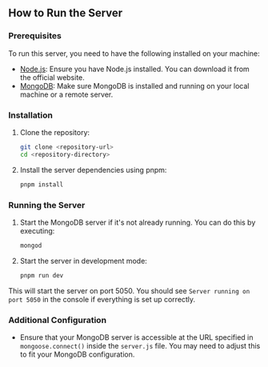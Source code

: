 ## How to Run the Server

### Prerequisites

To run this server, you need to have the following installed on your machine:

- [Node.js](https://nodejs.org/): Ensure you have Node.js installed. You can download it from the official website.
- [MongoDB](https://www.mongodb.com/): Make sure MongoDB is installed and running on your local machine or a remote server.

### Installation

1. Clone the repository:
   ```bash
   git clone <repository-url>
   cd <repository-directory>
   ```

2. Install the server dependencies using pnpm:
   ```bash
   pnpm install
   ```

### Running the Server

1. Start the MongoDB server if it's not already running. You can do this by executing:
   ```bash
   mongod
   ```

2. Start the server in development mode:
   ```bash
   pnpm run dev
   ```

This will start the server on port 5050. You should see `Server running on port 5050` in the console if everything is set up correctly.

### Additional Configuration

- Ensure that your MongoDB server is accessible at the URL specified in `mongoose.connect()` inside the `server.js` file. You may need to adjust this to fit your MongoDB configuration.


